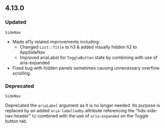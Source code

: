 ## 4.13.0

### Updated

`SideNav`

- Made a11y related improvements including:
  - Changed `List::Title` to h3 & added visually hidden h2 to AppSideNav
  - Improved ariaLabel for `ToggleButton` state by combining with use of aria-expanded
- Fixed bug with hidden panels sometimes causing unnecessary overflow scrolling.

### Deprecated

`SideNav`

Deprecated the `ariaLabel` argument as it is no longer needed. Its purpose is replaced by an added `aria-labelledby` attribute referencing the "hds-side-nav-header" `h2` combined with the use of `aria-expanded` on the Toggle button tab.

